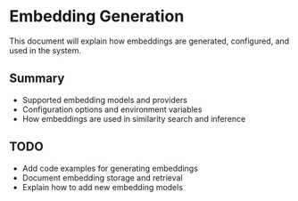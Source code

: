 # Embedding Generation

This document will explain how embeddings are generated, configured, and used in the system.

## Summary
- Supported embedding models and providers
- Configuration options and environment variables
- How embeddings are used in similarity search and inference

## TODO
- Add code examples for generating embeddings
- Document embedding storage and retrieval
- Explain how to add new embedding models 